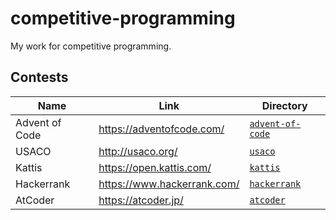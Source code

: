 # competitive-programming

My work for competitive programming.

## Contests

| Name           | Link                          | Directory                             |
| -------------- | ----------------------------- | ------------------------------------- |
| Advent of Code | <https://adventofcode.com/>   | [`advent-of-code`](./advent-of-code) |
| USACO          | <http://usaco.org/>           | [`usaco`](./usaco)                    |
| Kattis         | <https://open.kattis.com/>    | [`kattis`](./kattis)                  |
| Hackerrank     | <https://www.hackerrank.com/> | [`hackerrank`](./hackerrank)          |
| AtCoder        | <https://atcoder.jp/>         | [`atcoder`](./atcoder)                |
